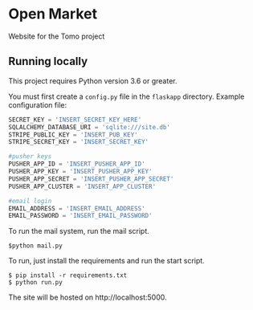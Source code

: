 # Open Market

Website for the Tomo project

## Running locally

This project requires Python version 3.6 or greater.

You must first create a `config.py` file in the `flaskapp` directory.
Example configuration file:

```python
SECRET_KEY = 'INSERT_SECRET_KEY_HERE'
SQLALCHEMY_DATABASE_URI = 'sqlite:///site.db'
STRIPE_PUBLIC_KEY = 'INSERT_PUB_KEY'
STRIPE_SECRET_KEY = 'INSERT_SECRET_KEY'

#pusher keys
PUSHER_APP_ID = 'INSERT_PUSHER_APP_ID'
PUSHER_APP_KEY = 'INSERT_PUSHER_APP_KEY'
PUSHER_APP_SECRET = 'INSERT_PUSHER_APP_SECRET'
PUSHER_APP_CLUSTER = 'INSERT_APP_CLUSTER'

#email login
EMAIL_ADDRESS = 'INSERT_EMAIL_ADDRESS'
EMAIL_PASSWORD = 'INSERT_EMAIL_PASSWORD'
```
To run the mail system, run the mail script. 

```
$python mail.py
```
To run, just install the requirements and run the start script.

```
$ pip install -r requirements.txt
$ python run.py
```

The site will be hosted on http://localhost:5000.